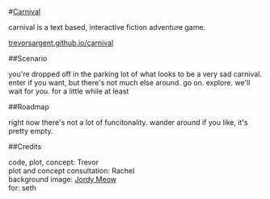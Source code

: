 #[Carnival](trevorsargent.github.io/carnival)

carnival is a text based, interactive fiction adventure game. 

[trevorsargent.github.io/carnival](trevorsargent.github.io/carnival)

##Scenario

you're dropped off in the parking lot of what looks to be a very sad carnival.  enter if you want, but there's not much else around.  go on. explore. we'll wait for you. for a little while at least

##Roadmap

right now there's not a lot of funcitonality. wander around if you like, it's pretty empty.

##Credits

code, plot, concept: Trevor   
plot and concept consultation: Rachel   
background image: [Jordy Meow](http://www.totorotimes.com/urban-exploration/nara-dreamland-abandoned-rollercoasters/)   
for: seth   
